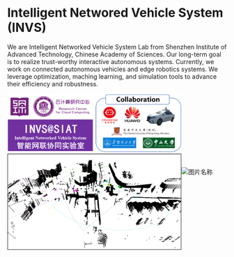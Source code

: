 # Intelligent Networed Vehicle System (INVS)

We are Intelligent Networked Vehicle System Lab from Shenzhen Institute of Advanced Technology, Chinese Academy of Sciences.
Our long-term goal is to realize trust-worthy interactive autonomous systems.
Currently, we work on connected autonomous vehicles and edge robotics systems.
We leverage optimization, maching learning, and simulation tools to advance their efficiency and robustness.

<img src="./img/invs.png" width = "400" alt="图片名称" align=center /><img src="./preview/test1.png" width = "400" alt="图片名称" align=center />

